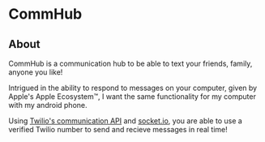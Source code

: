 # CommHub

[](./client/dist/static/CommHub.gif)



## About


CommHub is a communication hub to be able to text your friends, family, anyone you like!


Intrigued in the ability to respond to messages on your computer, given by Apple's Apple Ecosystem™, I want the same functionality for my computer with my android phone. 


Using [Twilio's communication API](https://www.twilio.com/) and [socket.io](https://socket.io/), you are able to use a verified Twilio number to send and recieve messages in real time!

